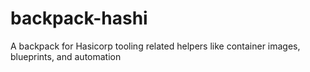# backpack-hashi
A backpack for Hasicorp tooling related helpers like container images, blueprints, and automation
